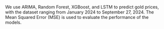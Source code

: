 We use ARIMA, Random Forest, XGBoost, and LSTM to predict gold prices, with the dataset ranging from January 2024 to September 27, 2024. 
The Mean Squared Error (MSE) is used to evaluate the performance of the models.

